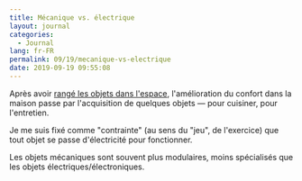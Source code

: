 ```yaml
---
title: Mécanique vs. électrique
layout: journal
categories:
  - Journal
lang: fr-FR
permalink: 09/19/mecanique-vs-electrique
date: 2019-09-19 09:55:08
---
```


Après avoir [rangé les objets dans l'espace](/2019/08/09/organiser-visuellement/), l'amélioration du confort dans la maison passe par l'acquisition de quelques objets — pour cuisiner, pour l'entretien.

Je me suis fixé comme "contrainte" (au sens du "jeu", de l'exercice) que tout objet se passe d'électricité pour fonctionner.

Les objets mécaniques sont souvent plus modulaires, moins spécialisés que les objets électriques/électroniques.